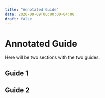 ```yaml
---
title: "Annotated Guide"
date: 2020-09-09T00:00:00-04:00
draft: false
---
```


Annotated Guide
===============

Here will be two sections with the two guides.

Guide 1
-------

Guide 2
-------
